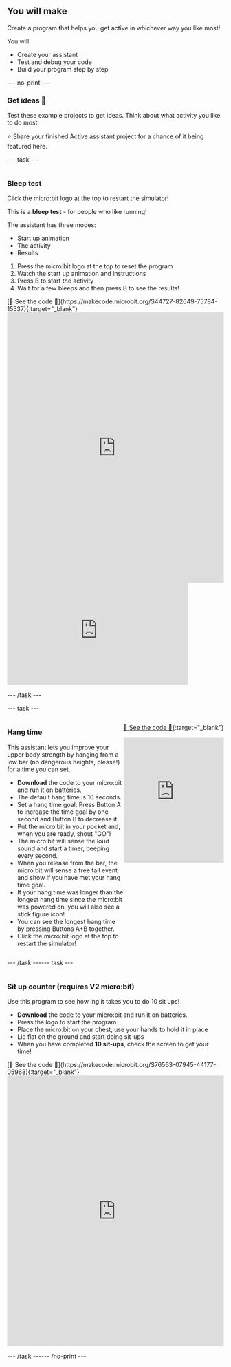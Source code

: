 ## You will make

Create a program that helps you get active in whichever way you like most!

You will:
+ Create your assistant
+ Test and debug your code
+ Build your program step by step

--- no-print --- 

### Get ideas 💭   

Test these example projects to get ideas. Think about what activity you like to do most:

⭐ Share your finished Active assistant project for a chance of it being featured here.

--- task ---

<div style="display: flex; flex-wrap: wrap">
<div style="flex-basis: 200px; flex-grow: 1">  

### Bleep test 

Click the micro:bit logo at the top to restart the simulator!

This is a **bleep test** - for people who like running! 

The assistant has three modes:
+ Start up animation
+ The activity
+ Results

1. Press the micro:bit logo at the top to reset the program
2. Watch the start up animation and instructions
3. Press B to start the activity
4. Wait for a few bleeps and then press B to see the results!

</div>
<div>
[👀 See the code 👀](https://makecode.microbit.org/S44727-82649-75784-15537){:target="_blank"}
<div style="position:relative;height:0;padding-bottom:125%;overflow:hidden;"><iframe style="position:absolute;top:0;left:0;width:100%;height:100%;" src="https://makecode.microbit.org/---run?id=S44727-82649-75784-15537" allowfullscreen="allowfullscreen" sandbox="allow-popups allow-forms allow-scripts allow-same-origin" frameborder="0"></iframe></div>
</div>
</div>

<iframe width="420" height="237" src="https://www.youtube.com/embed/jaPrKvT4g5A?si=QHyyjJ16U8qc3_Ac" title="YouTube video player" alt="A boy runs to and from a micro:bit twice, each time the LEDs show a heart image and it makes a beeping sound. The video then cuts to show the boy holding the micro:bit as the score is displayed on the LEDs" frameborder="0" allow="accelerometer; autoplay; clipboard-write; encrypted-media; gyroscope; picture-in-picture; web-share" allowfullscreen></iframe>


--- /task ---  

--- task ---

<div style="display: flex; flex-wrap: wrap">
<div style="flex-basis: 200px; flex-grow: 1">  

### Hang time 

This assistant lets you improve your upper body strength by hanging from a low bar (no dangerous heights, please!) for a time you can set. 

+ **Download** the code to your micro:bit and run it on batteries.
+ The default hang time is 10 seconds.
+ Set a hang time goal: Press Button A to increase the time goal by one second and Button B to decrease it.
+ Put the micro:bit in your pocket and, when you are ready, shout "GO"!
+ The micro:bit will sense the loud sound and start a timer, beeping every second.
+ When you release from the bar, the micro:bit will sense a free fall event and show if you have met your hang time goal.
+ If your hang time was longer than the longest hang time since the micro:bit was powered on, you will also see a stick figure icon!
+ You can see the longest hang time by pressing Buttons A+B together. 
+ Click the micro:bit logo at the top to restart the simulator!

</div>
<div>

[👀 See the code 👀](https://makecode.microbit.org/_H8FRgC5dRe5X){:target="_blank"}
<div style="position:relative;height:0;padding-bottom:125%;overflow:hidden;"><iframe style="position:absolute;top:0;left:0;width:100%;height:100%;" src="https://makecode.microbit.org/---run?id=_H8FRgC5dRe5X" allowfullscreen="allowfullscreen" sandbox="allow-popups allow-forms allow-scripts allow-same-origin" frameborder="0"></iframe></div>
</div>

--- /task ---

--- task ---

<div style="display: flex; flex-wrap: wrap">
<div style="flex-basis: 200px; flex-grow: 1">  

### Sit up counter (requires V2 micro:bit)

Use this program to see how lng it takes you to do 10 sit ups!

+ **Download** the code to your micro:bit and run it on batteries.
+ Press the logo to start the program
+ Place the micro:bit on your chest, use your hands to hold it in place
+ Lie flat on the ground and start doing sit-ups
+ When you have completed **10 sit-ups**, check the screen to get your time!

</div>
<div>
[👀 See the code 👀](https://makecode.microbit.org/S76563-07945-44177-05968){:target="_blank"}
<div style="position:relative;height:0;padding-bottom:125%;overflow:hidden;"><iframe style="position:absolute;top:0;left:0;width:100%;height:100%;" src="https://makecode.microbit.org/---run?id=S76563-07945-44177-05968" allowfullscreen="allowfullscreen" sandbox="allow-popups allow-forms allow-scripts allow-same-origin" frameborder="0"></iframe></div>
</div>

--- /task ---

--- /no-print ---